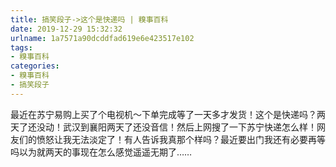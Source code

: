 ```yaml
---
title: 搞笑段子->这个是快递吗 | 糗事百科
date: 2019-12-29 15:32:32
urlname: 1a7571a90dcddfad619e6e423517e102
tags: 
- 糗事百科
categories:
- 糗事百科
- 搞笑段子
---
```

最近在苏宁易购上买了个电视机～下单完成等了一天多才发货！这个是快递吗？两天了还没动！武汉到襄阳两天了还没音信！然后上网搜了一下苏宁快递怎么样！网友们的愤怒让我无法淡定了！有人告诉我真那个样吗？最近要出门我还有必要再等吗以为就两天的事现在怎么感觉遥遥无期了……


